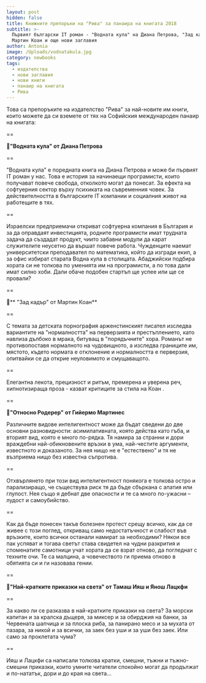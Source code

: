```yaml
---
layout: post
hidden: false
title: Книжните препоръки на "Рива" за панаира на книгата 2018
subtitle: >-
  Първият български IT роман - "Водната кула" на Диана Петрова, "Зад кадър" от
  Мартин Коан и още нови заглавия
author: Antonia
image: /Uploads/vodnatakula.jpg
category: newbooks
tags:
  - издателства
  - нови заглавия
  - нови книги
  - панаир на книгата
  - Рива
---
```

Това са препоръките на издателство "Рива" за най-новите им книги, които можете да си вземете от тях на Софийския международен панаир на книгата:

\==

📕**"Водната кула" от Диана Петрова**

\==

"Водната кула" е поредната книга на Диана Петрова и може би първият IT роман у нас. Това е история за начинаещи програмисти, които получават повече свобода, отколкото могат да понесат. За ефекта на софтуерния сектор върху психиката на съвременния човек. За действителността в българските IT компании и социалния живот на работещите в тях.

\==

Израелски предприемачи откриват софтуерна компания в България и за да оправдаят инвестицията, родните програмисти имат трудната задача да създадат продукт, чиито забавни модули да карат служителите неусетно да вършат повече работа. Чужденците наемат университетски преподавател по математика, който да изгради екип, а за офис избират старата Водна кула в столицата. Абаджийски подбира хората си не толкова по уменията им на програмисти, а по това дали имат силно хоби. Дали обаче подобен стартъп ще успее или ще се провали?

\==

📕** "Зад кадър" от Мартин Коан**

\==

С темата за детската порнография арженстинският писател изследва вариантите на "нормалността" на перверзията и престъплението, като навлиза дълбоко в мрака, битуващ в "порядъчните" хора. Романът не противопоставя нормалното на чудовищното, а изследва границите им, мястото, където нормата е отклонение и нормалността е перверзия, опитвайки се да открие неуловимото и смущаващото.

\==

Елегантна лекота, прецизност и ритъм, премерена и уверена реч, хипнотизираща проза - казват критиците за стила на Коан .

\==

📕**"Относно Родерер" от Гийермо Мартинес**

Различните видове интелигентност може да бъдат сведени до две основни разновидности: асимилативната, която действа като гъба, и вторият вид, която е много по-рядка. Тя намира за странни и дори враждебни най-обикновените връзки в ума, най-честите аргументи, известното и доказаното. За нея нищо не е "естествено" и тя не възприема нищо без известна съпротива. 

\==

Отхвърлянето при този вид интелигентност понякога е толкова остро и парализиращо, че съществува риск тя да бъде сбъркана с апатия или глупост. Нея също я дебнат две опасности и те са много по-ужасни – лудост и самоубийство. 

\==

Как да бъде понесен такъв болезнен протест срещу всичко, как да се живее с този поглед, откриващ само недостатъчност и слабост във връзките, които всички останали намират за необходими? Някои все пак успяват и тогава светът става свидетел на чудни разкрития и споменатите самотници учат хората да се взрат отново, да погледнат с техните очи. Те са малцина, а човечеството ги приема отново в обятията си и ги назовава гении.

\==

📕**"Най-кратките приказки на света" от Тамаш Ияш и Янош Лацкфи**

\==

За какво ли се разказва в най-кратките приказки на света? За морски капитан и за кралска дъщеря, за миксер и за обирджия на банки, за Червената шапчица и за плоска риба, за панирано месо и за мухата от пазара, за никой и за всички, за заек без уши и за уши без заек. Или само за проклетата чума?

\==

Ияш и Лацкфи са написали толкова кратки, смешни, тъжни и тъжно-смешни приказки, които умните читатели спокойно могат да продължат и по-нататък, дори и до края на света...
